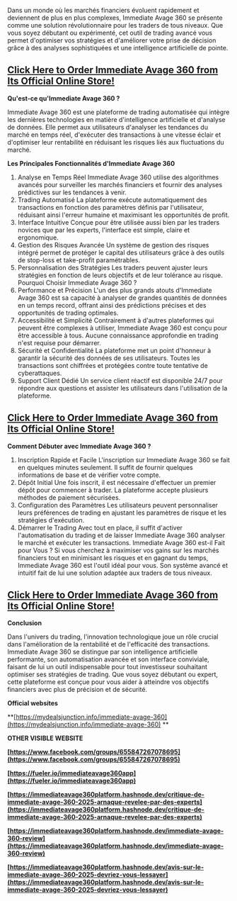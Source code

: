 Dans un monde où les marchés financiers évoluent rapidement et deviennent de plus en plus complexes, Immediate Avage 360 se présente comme une solution révolutionnaire pour les traders de tous niveaux. Que vous soyez débutant ou expérimenté, cet outil de trading avancé vous permet d'optimiser vos stratégies et d'améliorer votre prise de décision grâce à des analyses sophistiquées et une intelligence artificielle de pointe.

## **[Click Here to Order Immediate Avage 360 from Its Official Online Store!](https://mydealsjunction.info/immediate-avage-360)**

**Qu'est-ce qu'Immediate Avage 360 ?**

Immediate Avage 360 est une plateforme de trading automatisée qui intègre les dernières technologies en matière d'intelligence artificielle et d'analyse de données. Elle permet aux utilisateurs d'analyser les tendances du marché en temps réel, d'exécuter des transactions à une vitesse éclair et d'optimiser leur rentabilité en réduisant les risques liés aux fluctuations du marché.

**Les Principales Fonctionnalités d'Immediate Avage 360**

1.	Analyse en Temps Réel
Immediate Avage 360 utilise des algorithmes avancés pour surveiller les marchés financiers et fournir des analyses prédictives sur les tendances à venir.
2.	Trading Automatisé
La plateforme exécute automatiquement des transactions en fonction des paramètres définis par l'utilisateur, réduisant ainsi l'erreur humaine et maximisant les opportunités de profit.
3.	Interface Intuitive
Conçue pour être utilisée aussi bien par les traders novices que par les experts, l'interface est simple, claire et ergonomique.
4.	Gestion des Risques Avancée
Un système de gestion des risques intégré permet de protéger le capital des utilisateurs grâce à des outils de stop-loss et take-profit paramétrables.
5.	Personnalisation des Stratégies
Les traders peuvent ajuster leurs stratégies en fonction de leurs objectifs et de leur tolérance au risque.
Pourquoi Choisir Immediate Avage 360 ?
1. Performance et Précision
L'un des plus grands atouts d'Immediate Avage 360 est sa capacité à analyser de grandes quantités de données en un temps record, offrant ainsi des prédictions précises et des opportunités de trading optimales.
2. Accessibilité et Simplicité
Contrairement à d'autres plateformes qui peuvent être complexes à utiliser, Immediate Avage 360 est conçu pour être accessible à tous. Aucune connaissance approfondie en trading n'est requise pour démarrer.
3. Sécurité et Confidentialité
La plateforme met un point d'honneur à garantir la sécurité des données de ses utilisateurs. Toutes les transactions sont chiffrées et protégées contre toute tentative de cyberattaques.
4. Support Client Dédié
Un service client réactif est disponible 24/7 pour répondre aux questions et assister les utilisateurs dans l'utilisation de la plateforme.

## **[Click Here to Order Immediate Avage 360 from Its Official Online Store!](https://mydealsjunction.info/immediate-avage-360)**

**Comment Débuter avec Immediate Avage 360 ?**

1. Inscription Rapide et Facile
L'inscription sur Immediate Avage 360 se fait en quelques minutes seulement. Il suffit de fournir quelques informations de base et de vérifier votre compte.
2. Dépôt Initial
Une fois inscrit, il est nécessaire d'effectuer un premier dépôt pour commencer à trader. La plateforme accepte plusieurs méthodes de paiement sécurisées.
3. Configuration des Paramètres
Les utilisateurs peuvent personnaliser leurs préférences de trading en ajustant les paramètres de risque et les stratégies d'exécution.
4. Démarrer le Trading
Avec tout en place, il suffit d'activer l'automatisation du trading et de laisser Immediate Avage 360 analyser le marché et exécuter les transactions.
Immediate Avage 360 est-il Fait pour Vous ?
Si vous cherchez à maximiser vos gains sur les marchés financiers tout en minimisant les risques et en gagnant du temps, Immediate Avage 360 est l'outil idéal pour vous. Son système avancé et intuitif fait de lui une solution adaptée aux traders de tous niveaux.

## **[Click Here to Order Immediate Avage 360 from Its Official Online Store!](https://mydealsjunction.info/immediate-avage-360)**

**Conclusion**

Dans l'univers du trading, l'innovation technologique joue un rôle crucial dans l'amélioration de la rentabilité et de l'efficacité des transactions. Immediate Avage 360 se distingue par son intelligence artificielle performante, son automatisation avancée et son interface conviviale, faisant de lui un outil indispensable pour tout investisseur souhaitant optimiser ses stratégies de trading. Que vous soyez débutant ou expert, cette plateforme est conçue pour vous aider à atteindre vos objectifs financiers avec plus de précision et de sécurité.

**Official websites**

**[https://mydealsjunction.info/immediate-avage-360](https://mydealsjunction.info/immediate-avage-360) **
 
**OTHER VISIBLE WEBSITE**

**[https://www.facebook.com/groups/655847267078695](https://www.facebook.com/groups/655847267078695)**

**[https://fueler.io/immediateavage360app](https://fueler.io/immediateavage360app)** 

**[https://immediateavage360platform.hashnode.dev/critique-de-immediate-avage-360-2025-arnaque-revelee-par-des-experts](https://immediateavage360platform.hashnode.dev/critique-de-immediate-avage-360-2025-arnaque-revelee-par-des-experts)**

**[https://immediateavage360platform.hashnode.dev/immediate-avage-360-review](https://immediateavage360platform.hashnode.dev/immediate-avage-360-review)**

**[https://immediateavage360platform.hashnode.dev/avis-sur-le-immediate-avage-360-2025-devriez-vous-lessayer](https://immediateavage360platform.hashnode.dev/avis-sur-le-immediate-avage-360-2025-devriez-vous-lessayer)**
